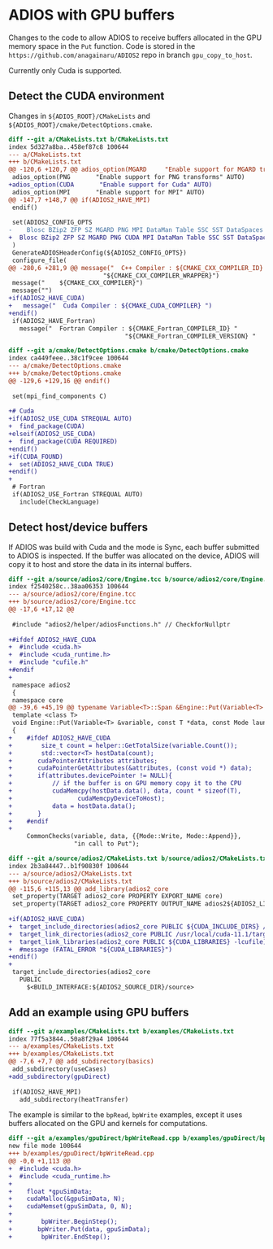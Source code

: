 # ADIOS with GPU buffers

Changes to the code to allow ADIOS to receive buffers allocated in the GPU memory space in the `Put` function.
Code is stored in the `https://github.com/anagainaru/ADIOS2` repo in branch `gpu_copy_to_host`.

Currently only Cuda is supported.

## Detect the CUDA environment

Changes in `${ADIOS_ROOT}/CMakeLists` and `${ADIOS_ROOT}/cmake/DetectOptions.cmake`.
```diff
diff --git a/CMakeLists.txt b/CMakeLists.txt
index 5d327a8ba..458ef87c8 100644
--- a/CMakeLists.txt
+++ b/CMakeLists.txt
@@ -120,6 +120,7 @@ adios_option(MGARD     "Enable support for MGARD transforms" AUTO)
 adios_option(PNG       "Enable support for PNG transforms" AUTO)
+adios_option(CUDA       "Enable support for Cuda" AUTO)
 adios_option(MPI       "Enable support for MPI" AUTO)
@@ -147,7 +148,7 @@ if(ADIOS2_HAVE_MPI)
 endif()
 
 set(ADIOS2_CONFIG_OPTS
-    Blosc BZip2 ZFP SZ MGARD PNG MPI DataMan Table SSC SST DataSpaces ZeroMQ HDF5 IME Python Fortran SysVShMem Profiling Endian_Reverse
+  Blosc BZip2 ZFP SZ MGARD PNG CUDA MPI DataMan Table SSC SST DataSpaces ZeroMQ HDF5 IME Python Fortran SysVShMem Profiling Endian_Reverse
 )
 GenerateADIOSHeaderConfig(${ADIOS2_CONFIG_OPTS})
 configure_file(
@@ -280,6 +281,9 @@ message("  C++ Compiler : ${CMAKE_CXX_COMPILER_ID} "
                          "${CMAKE_CXX_COMPILER_WRAPPER}")
 message("    ${CMAKE_CXX_COMPILER}")
 message("")
+if(ADIOS2_HAVE_CUDA)
+	message("  Cuda Compiler : ${CMAKE_CUDA_COMPILER} ")
+endif()
 if(ADIOS2_HAVE_Fortran)
   message("  Fortran Compiler : ${CMAKE_Fortran_COMPILER_ID} "
                                "${CMAKE_Fortran_COMPILER_VERSION} "
```

```diff
diff --git a/cmake/DetectOptions.cmake b/cmake/DetectOptions.cmake
index ca449feee..38c1f9cee 100644
--- a/cmake/DetectOptions.cmake
+++ b/cmake/DetectOptions.cmake
@@ -129,6 +129,16 @@ endif()
 
 set(mpi_find_components C)
 
+# Cuda
+if(ADIOS2_USE_CUDA STREQUAL AUTO)
+  find_package(CUDA)
+elseif(ADIOS2_USE_CUDA)
+  find_package(CUDA REQUIRED)
+endif()
+if(CUDA_FOUND)
+  set(ADIOS2_HAVE_CUDA TRUE)
+endif()
+
 # Fortran
 if(ADIOS2_USE_Fortran STREQUAL AUTO)
   include(CheckLanguage)
```

## Detect host/device buffers

If ADIOS was build with Cuda and the mode is Sync, each buffer submitted to ADIOS is inspected.
If the buffer was allocated on the device, ADIOS will copy it to host and store the data in its internal buffers.

```diff
diff --git a/source/adios2/core/Engine.tcc b/source/adios2/core/Engine.tcc
index f2540258c..38aa06353 100644
--- a/source/adios2/core/Engine.tcc
+++ b/source/adios2/core/Engine.tcc
@@ -17,6 +17,12 @@
 
 #include "adios2/helper/adiosFunctions.h" // CheckforNullptr
 
+#ifdef ADIOS2_HAVE_CUDA
+  #include <cuda.h>
+  #include <cuda_runtime.h>
+  #include "cufile.h"
+#endif
+
 namespace adios2
 {
 namespace core
@@ -39,6 +45,19 @@ typename Variable<T>::Span &Engine::Put(Variable<T> &variable,
 template <class T>
 void Engine::Put(Variable<T> &variable, const T *data, const Mode launch)
 {
+    #ifdef ADIOS2_HAVE_CUDA
+        size_t count = helper::GetTotalSize(variable.Count());
+        std::vector<T> hostData(count);
+	    cudaPointerAttributes attributes;
+	    cudaPointerGetAttributes(&attributes, (const void *) data);
+	    if(attributes.devicePointer != NULL){
+	        // if the buffer is on GPU memory copy it to the CPU
+	        cudaMemcpy(hostData.data(), data, count * sizeof(T),
+		           cudaMemcpyDeviceToHost);
+	        data = hostData.data();
+	    }
+    #endif
+
     CommonChecks(variable, data, {{Mode::Write, Mode::Append}},
                  "in call to Put");
```

```diff
diff --git a/source/adios2/CMakeLists.txt b/source/adios2/CMakeLists.txt
index 2b3a84447..b1f90830f 100644
--- a/source/adios2/CMakeLists.txt
+++ b/source/adios2/CMakeLists.txt
@@ -115,6 +115,13 @@ add_library(adios2_core
 set_property(TARGET adios2_core PROPERTY EXPORT_NAME core)
 set_property(TARGET adios2_core PROPERTY OUTPUT_NAME adios2${ADIOS2_LIBRARY_SUFFIX}_core)
 
+if(ADIOS2_HAVE_CUDA)
+  target_include_directories(adios2_core PUBLIC ${CUDA_INCLUDE_DIRS} /usr/local/cuda-11.1/targets/x86_64-linux/lib/)
+  target_link_directories(adios2_core PUBLIC /usr/local/cuda-11.1/targets/x86_64-linux/lib/)
+  target_link_libraries(adios2_core PUBLIC ${CUDA_LIBRARIES} -lcufile)
+  #message (FATAL_ERROR "${CUDA_LIBRARIES}")
+endif()
+
 target_include_directories(adios2_core
   PUBLIC
     $<BUILD_INTERFACE:${ADIOS2_SOURCE_DIR}/source>
```

## Add an example using GPU buffers

```diff
diff --git a/examples/CMakeLists.txt b/examples/CMakeLists.txt
index 77f5a3844..50a8f29a4 100644
--- a/examples/CMakeLists.txt
+++ b/examples/CMakeLists.txt
@@ -7,6 +7,7 @@ add_subdirectory(basics)
 add_subdirectory(useCases)
+add_subdirectory(gpuDirect)
 
 if(ADIOS2_HAVE_MPI)
   add_subdirectory(heatTransfer)
```

The example is similar to the `bpRead`, `bpWrite` examples, except it uses buffers allocated on the GPU and kernels for computations.

```diff
diff --git a/examples/gpuDirect/bpWriteRead.cpp b/examples/gpuDirect/bpWriteRead.cpp
new file mode 100644
+++ b/examples/gpuDirect/bpWriteRead.cpp
@@ -0,0 +1,113 @@
+  #include <cuda.h>
+  #include <cuda_runtime.h>
+
+    float *gpuSimData;
+    cudaMalloc(&gpuSimData, N);
+    cudaMemset(gpuSimData, 0, N);
+ 
+        bpWriter.BeginStep();
+	    bpWriter.Put(data, gpuSimData);
+        bpWriter.EndStep();
```

